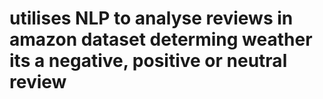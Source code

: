 # utilises NLP to analyse reviews in amazon dataset determing weather its a negative, positive or neutral review
